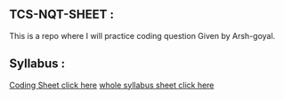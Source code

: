 ## TCS-NQT-SHEET :
This is a repo where I will practice coding question Given by Arsh-goyal.

## Syllabus :
[Coding Sheet click here](https://docs.google.com/spreadsheets/d/1Vb97Fj-_vgeCmsMSBusFJqtSfhr_cgf-_PRRl6zM3ac/edit#gid=0)
[whole syllabus sheet click here](https://docs.google.com/document/d/1Gt5Z2pxk198NeugM0aLQT9Z9g-Q4XydZGH0sxSH7PG8/edit)
